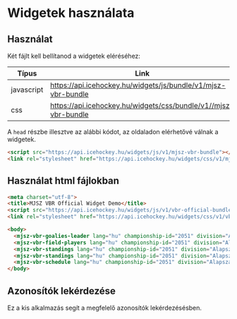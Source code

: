 # Widgetek használata

## Használat

Két fájlt kell bellítanod a widgetek eléréséhez:

| Típus           | Link                                                     |
| --------------- | -------------------------------------------------------- |
| javascript      | https://api.icehockey.hu/widgets/js/bundle/v1/mjsz-vbr-bundle   |
| css             | https://api.icehockey.hu/widgets/css/bundle/v1//mjsz-vbr-bundle  |

A `head` részbe illesztve az alábbi kódot, az oldaladon elérhetővé válnak a widgetek.

``` html
<script src="https://api.icehockey.hu/widgets/js/v1/mjsz-vbr-bundle"></script>
<link rel="stylesheet" href="https://api.icehockey.hu/widgets/css/v1/mjsz-vbr-bundle">
```

## Használat html fájlokban

``` html
<meta charset="utf-8">
<title>MJSZ VBR Official Widget Demo</title>
<script src="https://api.icehockey.hu/widgets/js/v1/vbr-official-bundle"></script>
<link rel="stylesheet" href="https://api.icehockey.hu/widgets/css/v1/vbr-official-bundle">

<body>
  <mjsz-vbr-goalies-leader lang="hu" championship-id="2051" division="Alapszakasz"></mjsz-vbr-goalies-leader>
  <mjsz-vbr-field-players lang="hu" championship-id="2051" division="Alapszakasz"></mjsz-vbr-field-players>
  <mjsz-vbr-standings lang="hu" championship-id="2051" division="Alapszakasz"></mjsz-vbr-standings>
  <mjsz-vbr-standings lang="hu" championship-id="2051" division="Alapszakasz" type="2"></mjsz-vbr-standings>
  <mjsz-vbr-schedule lang="hu" championship-id="2051" division="Alapszakasz"></mjsz-vbr-schedule>
</body>
```

## Azonosítók lekérdezése
Ez a kis alkalmazás segít a megfelelő azonosítók lekérdezésésben.

<SeasonIdentifiers></SeasonIdentifiers>
